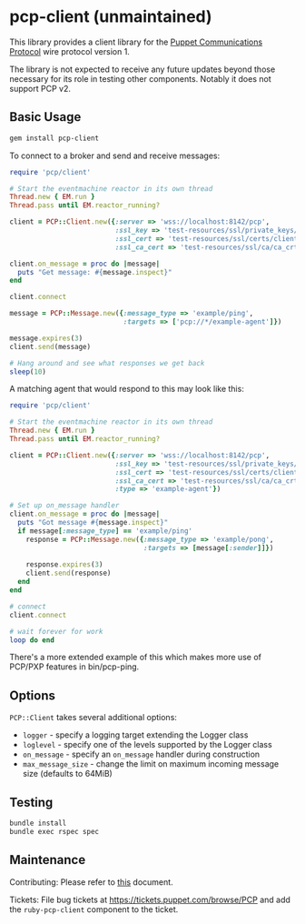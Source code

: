 # pcp-client (unmaintained)

This library provides a client library for the [Puppet Communications Protocol](https://github.com/puppetlabs/pcp-specifications) wire protocol version 1.

The library is not expected to receive any future updates beyond those necessary for its role in testing other components. Notably it does not support PCP v2.

## Basic Usage

```sh
gem install pcp-client
```

To connect to a broker and send and receive messages:

```ruby
require 'pcp/client'

# Start the eventmachine reactor in its own thread
Thread.new { EM.run }
Thread.pass until EM.reactor_running?

client = PCP::Client.new({:server => 'wss://localhost:8142/pcp',
                          :ssl_key => 'test-resources/ssl/private_keys/client01.example.com.pem',
                          :ssl_cert => 'test-resources/ssl/certs/client01.example.com.pem',
                          :ssl_ca_cert => 'test-resources/ssl/ca/ca_crt.pem'})

client.on_message = proc do |message|
  puts "Get message: #{message.inspect}"
end

client.connect

message = PCP::Message.new({:message_type => 'example/ping',
                            :targets => ['pcp://*/example-agent']})

message.expires(3)
client.send(message)

# Hang around and see what responses we get back
sleep(10)
```


A matching agent that would respond to this may look like this:

```ruby
require 'pcp/client'

# Start the eventmachine reactor in its own thread
Thread.new { EM.run }
Thread.pass until EM.reactor_running?

client = PCP::Client.new({:server => 'wss://localhost:8142/pcp',
                          :ssl_key => 'test-resources/ssl/private_keys/client02.example.com.pem',
                          :ssl_cert => 'test-resources/ssl/certs/client02.example.com.pem',
                          :ssl_ca_cert => 'test-resources/ssl/ca/ca_crt.pem',
                          :type => 'example-agent'})

# Set up on_message handler
client.on_message = proc do |message|
  puts "Got message #{message.inspect}"
  if message[:message_type] == 'example/ping'
    response = PCP::Message.new({:message_type => 'example/pong',
                                 :targets => [message[:sender]]})
                                 
    response.expires(3)
    client.send(response)
  end
end

# connect
client.connect

# wait forever for work
loop do end
```

There's a more extended example of this which makes more use of
PCP/PXP features in bin/pcp-ping.

## Options

`PCP::Client` takes several additional options:

* `logger` - specify a logging target extending the Logger class
* `loglevel` - specify one of the levels supported by the Logger class
* `on_message` - specify an `on_message` handler during construction
* `max_message_size` - change the limit on maximum incoming message size (defaults to 64MiB)

## Testing

```sh
bundle install
bundle exec rspec spec
```


## Maintenance

Contributing: Please refer to [this](CONTRIBUTING.md) document.

Tickets: File bug tickets at https://tickets.puppet.com/browse/PCP and add the
`ruby-pcp-client` component to the ticket.
